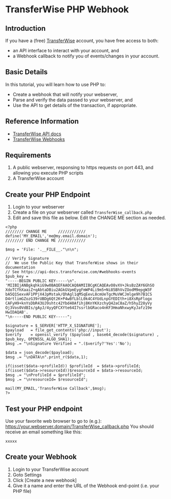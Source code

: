 # TransferWise PHP Webhook

## Introduction
If you have a (free) [TransferWise](https://transferwise.com) account, you have free access to both:
* an API interface to interact with your account, and
* a Webhook callback to notify you of events/changes in your account.

## Basic Details
In this tutorial, you will learn how to use PHP to:
* Create a webhook that will notify your webserver, 
* Parse and verify the data passed to your webserver, and
* Use the API to get details of the transaction, if appropriate.

## Reference Information
* [TransferWise API docs](https://api-docs.transferwise.com/)
* [TransferWise Webhooks](https://api-docs.transferwise.com/#webhooks)

## Requirements
1. A public webserver, responsing to https requests on port 443, and allowing you execute PHP scripts
1. A TransferWise account

## Create your PHP Endpoint
1. Login to your webserver
1. Create a file on your webserver called `TransferWise_callback.php`
1. Edit and save this file as below. Edit the CHANGE ME section as needed.
```
<?php
//////// CHANGE ME     ////////////
define('MY_EMAIL','me@my.email.domain');
//////// END CHANGE ME ////////////

$msg = 'File: '.__FILE__."\n\n";

// Verify Signature
//  We use the Public Key that TransferWise shows in their documentation
// See https://api-docs.transferwise.com/#webhooks-events
$pub_key = 
"-----BEGIN PUBLIC KEY-----\n".
'MIIBIjANBgkqhkiG9w0BAQEFAAOCAQ8AMIIBCgKCAQEAvO8vXV+JksBzZAY6GhSO
XdoTCfhXaaiZ+qAbtaDBiu2AGkGVpmEygFmWP4Li9m5+Ni85BhVvZOodM9epgW3F
bA5Q1SexvAF1PPjX4JpMstak/QhAgl1qMSqEevL8cmUeTgcMuVWCJmlge9h7B1CS
D4rtlimGZozG39rUBDg6Qt2K+P4wBfLblL0k4C4YUdLnpGYEDIth+i8XsRpFlogx
CAFyH9+knYsDbR43UJ9shtc42Ybd40Afihj8KnYKXzchyQ42aC8aZ/h5hyZ28yVy
Oj3Vos0VdBIs/gAyJ/4yyQFCXYte64I7ssrlbGRaco4nKF3HmaNhxwyKyJafz19e
HwIDAQAB'.
"\n-----END PUBLIC KEY-----";

$signature = $_SERVER['HTTP_X_SIGNATURE'];
$payload   = file_get_contents('php://input');
$verify    = openssl_verify ($payload , base64_decode($signature) , $pub_key, OPENSSL_ALGO_SHA1);
$msg .= "\nSignature Verified = ".($verify?'Yes':'No');

$data = json_decode($payload);
$msg .= "\nDATA\n".print_r($data,1);

if(isset($data->profileId)) $profileId  = $data->profileId;
if(isset($data->resourceId))$resourceId = $data->resourceId;
$msg .= "\nProfileId = $profileId";
$msg .= "\nresourceId= $resourceId";

mail(MY_EMAIL,'TransferWise Callback',$msg);
?>
```
## Test your PHP endpoint
Use your favorite web browser to go to (e.g.): https://your.webserver.domain/TransferWise_callback.php
You should receive an email something like this:
```
xxxxx
```

## Create your Webhook
1. Login to your TransferWise account
1. Goto Settings
1. Click [Create a new webhook]
1. Give it a name and enter the URL of the Webhook end-point (i.e. your PHP file)
